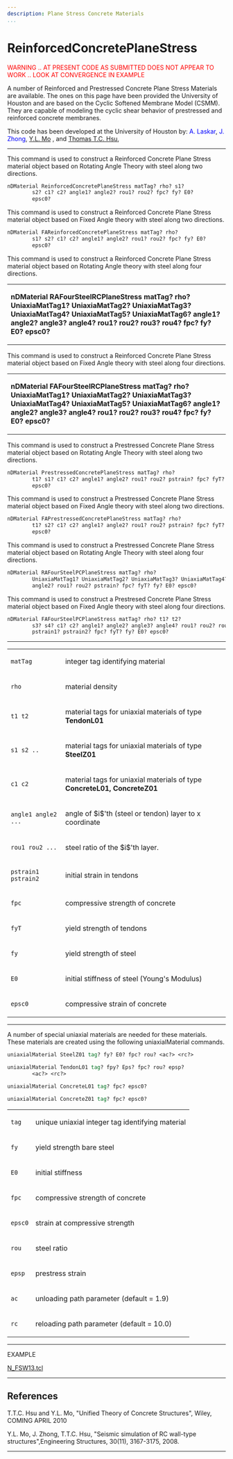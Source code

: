 ```yaml
---
description: Plane Stress Concrete Materials
...
```


# ReinforcedConcretePlaneStress

<p><span style="color:red"> WARNING .. AT PRESENT CODE AS
SUBMITTED DOES NOT APPEAR TO WORK .. LOOK AT CONVERGENCE IN
EXAMPLE</span></p>

<p>A number of Reinforced and Prestressed Concrete Plane Stress
Materials are available. The ones on this page have been provided the
University of Houston and are based on the Cyclic Softened Membrane
Model (CSMM). They are capable of modeling the cyclic shear behavior of
prestressed and reinforced concrete membranes.</p>

<p>This code has been developed at the University of Houston by:
<span style="color:blue"> A. Laskar</span>, 
<span style="color:blue"> J. Zhong</span>, 
<span style="color:blue"> <a
href="http://www.egr.uh.edu/cive/faculty/mo/?e=main">Y.L. Mo</a>
</span>, and <span style="color:blue"> <a
href="http://www.egr.uh.edu/cive/faculty/hsu/">Thomas T.C.
Hsu</a></span>,</p>

<hr />

<p>This command is used to construct a Reinforced Concrete Plane Stress
material object based on Rotating Angle Theory with steel along two
directions.</p>

```tcl
nDMaterial ReinforcedConcretePlaneStress matTag? rho? s1?
        s2? c1? c2? angle1? angle2? rou1? rou2? fpc? fy? E0?
        epsc0?
```

<p>This command is used to construct a Reinforced Concrete Plane Stress
material object based on Fixed Angle theory with steel along two
directions.</p>

```tcl
nDMaterial FAReinforcedConcretePlaneStress matTag? rho?
        s1? s2? c1? c2? angle1? angle2? rou1? rou2? fpc? fy? E0?
        epsc0?
```

<p>This command is used to construct a Reinforced Concrete Plane Stress
material object based on Rotating Angle theory with steel along four
directions.</p>
<table>
<tbody>
<tr class="odd">
<td><p><strong>nDMaterial RAFourSteelRCPlaneStress matTag? rho?
UniaxiaMatTag1? UniaxiaMatTag2? UniaxiaMatTag3? UniaxiaMatTag4?
UniaxiaMatTag5? UniaxiaMatTag6? angle1? angle2? angle3? angle4? rou1?
rou2? rou3? rou4? fpc? fy? E0? epsc0?</strong></p></td>
</tr>
</tbody>
</table>

<p>This command is used to construct a Reinforced Concrete Plane Stress
material object based on Fixed Angle theory with steel along four
directions.</p>
<table>
<tbody>
<tr class="odd">
<td><p><strong>nDMaterial FAFourSteelRCPlaneStress matTag? rho?
    UniaxiaMatTag1? UniaxiaMatTag2? UniaxiaMatTag3? UniaxiaMatTag4?
    UniaxiaMatTag5? UniaxiaMatTag6? angle1? angle2? angle3? angle4? rou1?
    rou2? rou3? rou4? fpc? fy? E0? epsc0?</strong></p></td>
</tr>
</tbody>
</table>

<p>This command is used to construct a Prestressed Concrete Plane Stress
material object based on Rotating Angle Theory with steel along two
directions.</p>

```tcl
nDMaterial PrestressedConcretePlaneStress matTag? rho?
        t1? s1? c1? c2? angle1? angle2? rou1? rou2? pstrain? fpc? fyT? fy2? E0?
        epsc0?
```

<p>This command is used to construct a Prestressed Concrete Plane Stress
material object based on Fixed Angle theory with steel along two
directions.</p>

```tcl
nDMaterial FAPrestressedConcretePlaneStress matTag? rho?
        t1? s2? c1? c2? angle1? angle2? rou1? rou2? pstrain? fpc? fyT? fy? E0?
        epsc0?
```

<p>This command is used to construct a Prestressed Concrete Plane Stress
material object based on Rotating Angle Theory with steel along four
directions.</p>

```tcl
nDMaterial RAFourSteelPCPlaneStress matTag? rho?
        UniaxiaMatTag1? UniaxiaMatTag2? UniaxiaMatTag3? UniaxiaMatTag4? angle1?
        angle2? rou1? rou2? pstrain? fpc? fyT? fy? E0? epsc0?
```

<p>This command is used to construct a Prestresed Concrete Plane Stress
material object based on Fixed Angle theory with steel along four
directions.</p>

```tcl
nDMaterial FAFourSteelPCPlaneStress matTag? rho? t1? t2?
        s3? s4? c1? c2? angle1? angle2? angle3? angle4? rou1? rou2? rou3? rou4?
        pstrain1? pstrain2? fpc? fyT? fy? E0? epsc0?
```

<hr />

<table>
<tbody>
<tr class="odd">
<td><code class="parameter-table-variable">matTag</code></td>
<td><p>integer tag identifying material</p></td>
</tr>
<tr class="even">
<td><code class="parameter-table-variable">rho</code></td>
<td><p>material density</p></td>
</tr>
<tr class="odd">
<td><p><code class="parameter-table-variable">t1 t2</code></p></td>
<td><p>material tags for uniaxial materials of type
<strong>TendonL01</strong></p></td>
</tr>
<tr class="even">
<td><p><code>s1 s2 ..</code></p></td>
<td><p>material tags for uniaxial materials of type <strong>SteelZ01</strong></p></td>
</tr>
<tr class="odd">
<td><p><code class="parameter-table-variable">c1 c2</code></p></td>
<td><p>material tags for uniaxial materials of type <strong>ConcreteL01, ConcreteZ01</strong></p></td>
</tr>
<tr class="even">
<td><p><code>angle1 angle2 ...</code></p></td>
<td><p>angle of $i$'th (steel or tendon) layer to x coordinate</p></td>
</tr>
<tr class="odd">
<td><p><code>rou1 rou2 ...</code></p></td>
<td><p>steel ratio of the $i$'th layer.</p></td>
</tr>
<tr class="even">
<td><p><code class="parameter-table-variable">pstrain1 pstrain2</code></p></td>
<td><p>initial strain in tendons</p></td>
</tr>
<tr class="odd">
<td><code class="parameter-table-variable">fpc</code></td>
<td><p>compressive strength of concrete</p></td>
</tr>
<tr class="even">
<td><code class="parameter-table-variable">fyT</code></td>
<td><p>yield strength of tendons</p></td>
</tr>
<tr class="odd">
<td><code class="parameter-table-variable">fy</code></td>
<td><p>yield strength of steel</p></td>
</tr>
<tr class="even">
<td><code class="parameter-table-variable">E0</code></td>
<td><p>initial stiffness of steel (Young's Modulus)</p></td>
</tr>
<tr class="odd">
<td><code class="parameter-table-variable">epsc0</code></td>
<td><p>compressive strain of concrete</p></td>
</tr>
</tbody>
</table>

<hr />

<p>A number of special uniaxial materials are needed for these
materials. These materials are created using the following
uniaxialMaterial commands.</p>

```tcl
uniaxialMaterial SteelZ01 tag? fy? E0? fpc? rou? <ac?> <rc?>
```


```tcl
uniaxialMaterial TendonL01 tag? fpy? Eps? fpc? rou? epsp?
        <ac?> <rc?>
```


```tcl
uniaxialMaterial ConcreteL01 tag? fpc? epsc0?
```


```tcl
uniaxialMaterial ConcreteZ01 tag? fpc? epsc0?
```

<table>
<tbody>
<tr class="odd">
<td><code class="parameter-table-variable">tag</code></td>
<td><p>unique uniaxial integer tag identifying material</p></td>
</tr>
<tr class="even">
<td><code class="parameter-table-variable">fy</code></td>
<td><p>yield strength bare steel</p></td>
</tr>
<tr class="odd">
<td><code class="parameter-table-variable">E0</code></td>
<td><p>initial stiffness</p></td>
</tr>
<tr class="even">
<td><code class="parameter-table-variable">fpc</code></td>
<td><p>compressive strength of concrete</p></td>
</tr>
<tr class="odd">
<td><code class="parameter-table-variable">epsc0</code></td>
<td><p>strain at compressive strength</p></td>
</tr>
<tr class="even">
<td><code class="parameter-table-variable">rou</code></td>
<td><p>steel ratio</p></td>
</tr>
<tr class="odd">
<td><code class="parameter-table-variable">epsp</code></td>
<td><p>prestress strain</p></td>
</tr>
<tr class="even">
<td><code class="parameter-table-variable">ac</code></td>
<td><p>unloading path parameter (default = 1.9)</p></td>
</tr>
<tr class="odd">
<td><code class="parameter-table-variable">rc</code></td>
<td><p>reloading path parameter (default = 10.0)</p></td>
</tr>
</tbody>
</table>
<hr />
<p>EXAMPLE</p>
<p><a href="N_FSW13.tcl" title="wikilink">N_FSW13.tcl</a></p>
<hr />

## References

<p>T.T.C. Hsu and Y.L. Mo, "Unified Theory of Concrete Structures", Wiley, COMING APRIL 2010</p>
<p>Y.L. Mo, J. Zhong, T.T.C. Hsu, "Seismic simulation of RC wall-type
structures",Engineering Structures, 30(11), 3167-3175, 2008.</p>

<hr />

